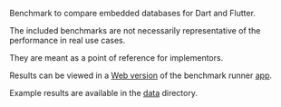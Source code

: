 Benchmark to compare embedded databases for Dart and Flutter.

The included benchmarks are not necessarily representative of the performance in
real use cases.

They are meant as a point of reference for implementors.

Results can be viewed in a [Web version][web_app] of the benchmark runner [app].

Example results are available in the [data] directory.

[data]: ./data
[app]: ./packages/app
[web_app]: https://blaugold.github.io/embedded_db_benchmark
